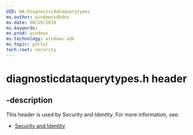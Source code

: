 ```yaml
---
UID: NA:diagnosticdataquerytypes
ms.author: windowssdkdev
ms.date: 08/19/2019
ms.keywords: 
ms.prod: windows
ms.technology: windows-sdk
ms.topic: portal
tech.root: security
---
```


# diagnosticdataquerytypes.h header


## -description


This header is used by Security and Identity. For more information, see:

- [Security and Identity](../_security/index.md)


